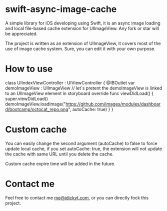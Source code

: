 swift-async-image-cache
=======================

A simple library for iOS developing using Swift, it is an async image loading and local file-based cache extension for UIImageView. Any fork or star will be appreciated.

The project is written as an extension of UIImageView, it covers most of the use of image cache system. Sure, you can edit it with your own purpose.

How to use
=======================

class UIIndexViewController : UIViewController {
  @IBOutlet var demoImageView : UIImageView
  // let`s pretent the demoImageView is linked to an UIImageView element in storyboard
  override func viewDidLoad() {
    super.viewDidLoad()
    demoImageView.loadImage("https://github.com/images/modules/dashboard/bootcamp/octocat_repo.png", autoCache: true)
  }
}

Custom cache
=======================
You can easily change the second argument (autoCache) to false to force update local cache, if you set autoCache: true, the extension will not update the cache with same URL until you delete the cache.

Custom cache expire time will be added in the future.

Contact me
=======================
Feel free to contact me <me@idickyt.com>, or you can directly fock this project.
